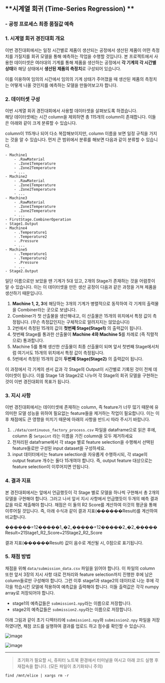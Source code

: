 ## **시계열 회귀 (Time-Series Regression) **

### - 공정 프로세스 최종 품질값 예측

### 1. 시계열 회귀 경진대회 개요

이번 경진대회에서는 일정 시간별로 제품이 생산되는 공정에서 생산된 제품이 어떤 측정치를 가질지를 회귀 모델을 통해 예측하는 작업을 수행할 것입니다. 본 프로젝트에서 사용한 데이터셋은 여러대의 기계를 통해 제품을 생산하는 공정에서 **각 기계의 각 시간별 상태**와 해당 상태에서 **생산된 제품의 측정치**로 구성되어 있습니다.

이를 이용하여 임의의 시간에서 임의의 기계 상태가 주어졌을 때 생산된 제품의 측정치는 어떻게 나올 것인지를 예측하는 모델을 만들어보고자 합니다.

### 2. 데이터셋 구성

이번 시계열 회귀 경진대회에서 사용할 데이터셋을 살펴보도록 하겠습니다.  
해당 데이터셋에는 시간 column을 제외하면 총 115개의 column이 존재합니다. 이들은 아래와 같이 크게 분류할 수 있습니다.

column이 115개나 되어 다소 복잡해보이지만, column 이름을 보면 일정 규칙을 가지는 것을 알 수 있습니다. 먼저 큰 범위에서 분류를 해보면 다음과 같이 분류할 수 있습니다.

```
- Machine1
    - .RawMaterial
    - .Zone1Temperature
    - .Zone2Temperature
    - ...
- Machine2
    - .RawMaterial
    - .Zone1Temperature
    - .Zone2Temperature
    - ...
- Machine3
    - .RawMaterial
    - .Zone1Temperature
    - .Zone2Temperature
    - ...
- FirstStage.CombinerOperation
- Stage1.Output
- Machine4
    - .Temperature1
    - .Temperature2
    - .Pressure
    - ...
- Machine5
    - .Temperature1
    - .Temperature2
    - .Pressure
    - ...
- Stage2.Output
```

일단 이름으로만 보았을 땐 기계가 5대 있고, 2개의 Stage가 존재하는 것을 어렴풋이 알 수 있습니다. 이는 이 데이터셋을 만든 생산 공정이 다음과 같은 과정을 거쳐 제품을 생산하기 때문입니다.

1. **Machine 1, 2, 3**에 해당하는 3개의 기계가 병렬적으로 동작하여 각 기계의 출력물을 Combiner라는 곳으로 보냅니다.
2. Combiner가 첫 산출물을 생산해내고, 이 산출물은 15개의 위치에서 특정 값이 측정됩니다. (무슨 측정값인지는 구체적으로 알려지지는 않았습니다)
3. 2번에서 측정된 15개의 값이 **첫번째 Stage(Stage1)** 의 출력값이 됩니다.
4. 첫번째 Stage를 통과한 산출물이 **Machine 4와 Machine 5**를 차례로 (즉 직렬적으로) 통과합니다.
5. Machine 5를 통해 생산한 산출물이 최종 산출물이 되며 앞서 첫번째 Stage에서처럼 여기서도 15개의 위치에서 특정 값이 측정됩니다.
6. 5번에서 측정된 15개의 값이 **두번째 Stage(Stage2)** 의 출력값이 됩니다.

이 과정에서 각 기계의 센서 값과 각 Stage의 Output이 시간별로 기록된 것이 전체 데이터셋이 됩니다. 이를 Stage 1과 Stage2로 나누어 각 Stage의 회귀 모델을 구현하는 것이 이번 경진대회의 목표가 됩니다.

### 3. 지시 사항

이번 경진대회에서는 데이터셋에 존재하는 column, 즉 feature가 너무 많기 때문에 유의미한 모델 성능을 위하여 필요없는 feature들을 제거하는 작업이 필요합니다. 이는 이후 채점에도 큰 영향을 미치기 때문에 아래의 사항을 반드시 따라 주시기 바랍니다.

1. `./data/continuous_factory_process.csv` 파일을 dataframe으로 읽은 후에, column 중 `Setpoint` 라는 이름을 가진 column을 모두 제거하세요
2. 전처리된 dataframe에서 각 stage 별로 feature selection을 수행해서 선택된 feature들로만 구성된 input dataset을 구성하세요.
3. input 데이터에서는 feature selection을 자유롭게 수행하시되, 각 stage의 output feature 개수는 둘다 15개여야 합니다. 즉, output feature 대상으로는 feature selection이 이루어지면 안됩니다.

### 4. 결과 지표

본 경진대회에서는 앞에서 언급했듯이 각 Stage 별로 모델을 하나씩 구현해서 총 2개의 모델을 구현해야 합니다. 그러고 나서 앞서 지시 사항에서 언급했듯이 두개의 예측 결과값을 따로 제출해야 합니다. 채점은 이 둘의 R2 Score를 계산하여 이것의 평균을 통해 이루어질 것입니다. 즉, 아래 수식과 같이 결과 지표(������Result)를 계산하여 비교합니다.

������=12�����1_�2_�����+12�����2_�2_�����Result=21​Stage1_R2_Score+21​Stage2_R2_Score

결과 지표(������Result) 값이 음수로 계산될 시, 0점으로 표기됩니다.

### 5. 채점 방법

채점을 위해 `data/submission_data.csv` 파일을 읽어야 합니다. 이 파일의 column 또한 앞서 3장의 지시 사항 대로 전처리와 feature selection까지 진행한 후에 남은 column들로만 구성해야 합니다. 그런 이후 stage1과 stage2의 데이터로 나눈 후에 각각을 학습시킨 모델에 적용하여 예측값을 출력해야 합니다. 이들 출력값은 각각 numpy array로 저장되어야 합니다.

- stage1의 예측값들은 `submission1.npy`라는 이름으로 저장합니다.
- stage2의 예측값들은 `submission2.npy`라는 이름으로 저장합니다.

아래 그림과 같이 초기 디렉터리에 `submission1.npy`와 `submission2.npy` 파일을 저장하였다면, 채점 코드를 실행하여 결과를 업로드 하고 점수를 확인할 수 있습니다.

![image](https://cdn-api.elice.io/api-attachment/attachment/268276b1a1d940808d482aa9103130db/image.png)

![image](https://cdn-api.elice.io/api-attachment/attachment/26278fdcd73b4a68ad91443ee259825c/image.png)

---

> 초기화가 필요할 시, 쥬피터 노트북 환경에서 터미널을 여시고 아래 코드 실행 후 재접속을 합니다. (모든 파일이 초기화되니 주의)

```
find /mnt/elice | xargs rm -r
```